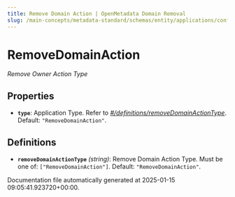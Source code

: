 ```yaml
---
title: Remove Domain Action | OpenMetadata Domain Removal
slug: /main-concepts/metadata-standard/schemas/entity/applications/configuration/external/automator/removedomainaction
---
```


# RemoveDomainAction

*Remove Owner Action Type*

## Properties

- **`type`**: Application Type. Refer to *[#/definitions/removeDomainActionType](#definitions/removeDomainActionType)*. Default: `"RemoveDomainAction"`.
## Definitions

- **`removeDomainActionType`** *(string)*: Remove Domain Action Type. Must be one of: `["RemoveDomainAction"]`. Default: `"RemoveDomainAction"`.


Documentation file automatically generated at 2025-01-15 09:05:41.923720+00:00.
